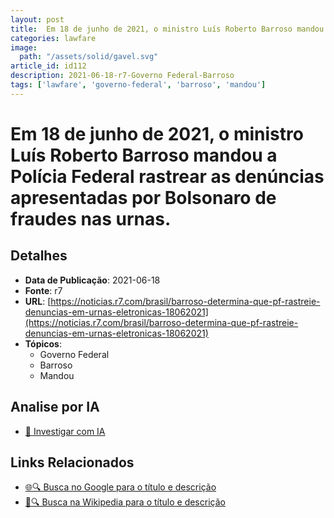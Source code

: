 ```yaml
---
layout: post
title:  Em 18 de junho de 2021, o ministro Luís Roberto Barroso mandou a Polícia Federal rastrear as denúncias apresentadas por Bolsonaro de fraudes nas urnas.
categories: lawfare
image: 
  path: "/assets/solid/gavel.svg"
article_id: id112
description: 2021-06-18-r7-Governo Federal-Barroso
tags: ['lawfare', 'governo-federal', 'barroso', 'mandou']
---
```


# Em 18 de junho de 2021, o ministro Luís Roberto Barroso mandou a Polícia Federal rastrear as denúncias apresentadas por Bolsonaro de fraudes nas urnas.

## Detalhes
- **Data de Publicação**: 2021-06-18
- **Fonte**: r7
- **URL**: [https://noticias.r7.com/brasil/barroso-determina-que-pf-rastreie-denuncias-em-urnas-eletronicas-18062021](https://noticias.r7.com/brasil/barroso-determina-que-pf-rastreie-denuncias-em-urnas-eletronicas-18062021)
- **Tópicos**:
  - Governo Federal
  - Barroso
  - Mandou

## Analise por IA
- [🤖 Investigar com IA](https://www.perplexity.ai/search?q=%22not%C3%ADcia%20artigo%20Brasil%22%20Em%2018%20de%20junho%20de%202021%2C%20o%20ministro%20Lu%C3%ADs%20Roberto%20Barroso%20mandou%20a%20Pol%C3%ADcia%20Federal%20rastrear%20as%20den%C3%BAncias%20apresentadas%20por%20Bolsonaro%20de%20fraudes%20nas%20urnas.%20r7%202021-06-18)

## Links Relacionados
- [🌐🔍 Busca no Google para o título e descrição](https://www.google.com/search?q=%22not%C3%ADcia%20artigo%20Brasil%22%20Em%2018%20de%20junho%20de%202021%2C%20o%20ministro%20Lu%C3%ADs%20Roberto%20Barroso%20mandou%20a%20Pol%C3%ADcia%20Federal%20rastrear%20as%20den%C3%BAncias%20apresentadas%20por%20Bolsonaro%20de%20fraudes%20nas%20urnas.%20r7%202021-06-18)
- [📖🔍 Busca na Wikipedia para o título e descrição](https://pt.wikipedia.org/w/index.php?search=%22not%C3%ADcia%20artigo%20Brasil%22%20Em%2018%20de%20junho%20de%202021%2C%20o%20ministro%20Lu%C3%ADs%20Roberto%20Barroso%20mandou%20a%20Pol%C3%ADcia%20Federal%20rastrear%20as%20den%C3%BAncias%20apresentadas%20por%20Bolsonaro%20de%20fraudes%20nas%20urnas.%20r7%202021-06-18)

